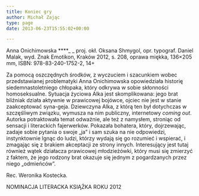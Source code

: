 ```yaml
---
title: Koniec gry
author: Michał Zając
type: page
date: 2013-06-23T15:55:02+00:00

---
```

Anna Onichimowska ****_ _ proj. okł. Oksana Shmygol, opr. typograf. Daniel Malak, wyd. Znak Emotikon, Kraków 2012, s. 208, oprawa miękka, 136&#215;205 mm, ISBN: 978-83-240-1752-2, 14+

Za pomocą oszczędnych środków, z wyczuciem i szacunkiem wobec przedstawianej problematyki Anna Onichimowska opowiedziała historię siedemnastoletniego chłopaka, który odkrywa w sobie skłonności homoseksualne. Sytuacja życiowa Alka jest skomplikowana: jego brat bliźniak działa aktywnie w prawicowej bojówce, ojciec nie jest w stanie zaakceptować syna-geja. Dziewczyna Alka, z którą ten był dotychczas w szczęśliwym związku, wymusza na nim publiczny, internetowy _coming out_. Autorka potraktowała temat odważnie, ale też z namysłem, stroniąc od sensacji i literackich fajerwerków. Pokazała bohatera, który, dojrzewając, zadaje sobie pytania o swoje „ja” i sam szuka na nie odpowiedzi, instynktownie lgnąc do ludzi, którzy wydają się go rozumieć i wspierać, i zmagając się z brakiem akceptacji ze strony innych. Interesujący jest tutaj również wątek działacza prawicowej młodzieżówki, który musi się zmierzyć z faktem, że jego rodzony brat okazuje się jednym z pogardzanych przez niego „odmieńców”.

Rec. Weronika Kostecka.

NOMINACJA LITERACKA KSIĄŻKA ROKU 2012

&nbsp;